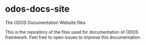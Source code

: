 # odos-docs-site
The ODOS Documentation Website files

This is the repository of the files used for documentation of ODOS framework. Feel free to open issues to improve this documentation. 

